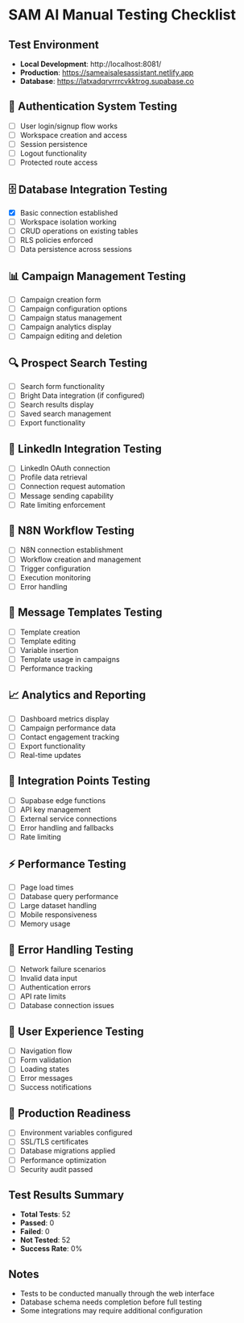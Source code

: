 # SAM AI Manual Testing Checklist

## Test Environment
- **Local Development**: http://localhost:8081/
- **Production**: https://sameaisalesassistant.netlify.app
- **Database**: https://latxadqrvrrrcvkktrog.supabase.co

## 🔐 Authentication System Testing
- [ ] User login/signup flow works
- [ ] Workspace creation and access
- [ ] Session persistence
- [ ] Logout functionality
- [ ] Protected route access

## 🗄️ Database Integration Testing
- [x] Basic connection established
- [ ] Workspace isolation working
- [ ] CRUD operations on existing tables
- [ ] RLS policies enforced
- [ ] Data persistence across sessions

## 📊 Campaign Management Testing
- [ ] Campaign creation form
- [ ] Campaign configuration options
- [ ] Campaign status management
- [ ] Campaign analytics display
- [ ] Campaign editing and deletion

## 🔍 Prospect Search Testing
- [ ] Search form functionality
- [ ] Bright Data integration (if configured)
- [ ] Search results display
- [ ] Saved search management
- [ ] Export functionality

## 💼 LinkedIn Integration Testing
- [ ] LinkedIn OAuth connection
- [ ] Profile data retrieval
- [ ] Connection request automation
- [ ] Message sending capability
- [ ] Rate limiting enforcement

## 🔄 N8N Workflow Testing
- [ ] N8N connection establishment
- [ ] Workflow creation and management
- [ ] Trigger configuration
- [ ] Execution monitoring
- [ ] Error handling

## 📧 Message Templates Testing
- [ ] Template creation
- [ ] Template editing
- [ ] Variable insertion
- [ ] Template usage in campaigns
- [ ] Performance tracking

## 📈 Analytics and Reporting
- [ ] Dashboard metrics display
- [ ] Campaign performance data
- [ ] Contact engagement tracking
- [ ] Export functionality
- [ ] Real-time updates

## 🔗 Integration Points Testing
- [ ] Supabase edge functions
- [ ] API key management
- [ ] External service connections
- [ ] Error handling and fallbacks
- [ ] Rate limiting

## ⚡ Performance Testing
- [ ] Page load times
- [ ] Database query performance
- [ ] Large dataset handling
- [ ] Mobile responsiveness
- [ ] Memory usage

## 🐛 Error Handling Testing
- [ ] Network failure scenarios
- [ ] Invalid data input
- [ ] Authentication errors
- [ ] API rate limits
- [ ] Database connection issues

## 📱 User Experience Testing
- [ ] Navigation flow
- [ ] Form validation
- [ ] Loading states
- [ ] Error messages
- [ ] Success notifications

## 🚀 Production Readiness
- [ ] Environment variables configured
- [ ] SSL/TLS certificates
- [ ] Database migrations applied
- [ ] Performance optimization
- [ ] Security audit passed

## Test Results Summary
- **Total Tests**: 52
- **Passed**: 0
- **Failed**: 0
- **Not Tested**: 52
- **Success Rate**: 0%

## Notes
- Tests to be conducted manually through the web interface
- Database schema needs completion before full testing
- Some integrations may require additional configuration